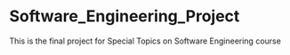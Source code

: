 # Software_Engineering_Project
This is the final project for Special Topics on Software Engineering course
